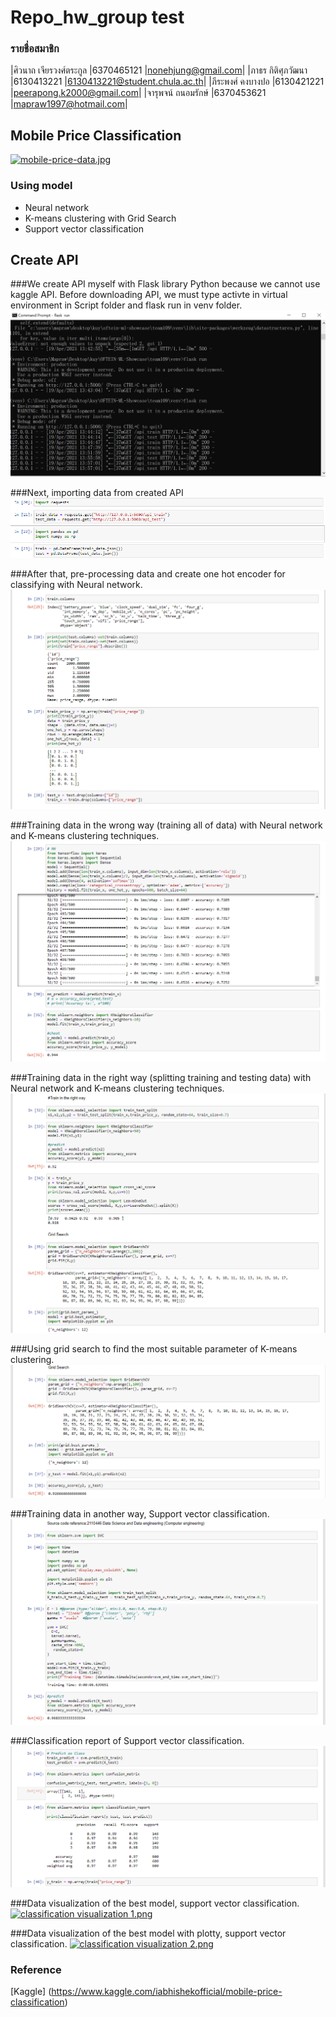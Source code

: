# Repo_hw_group test

### รายชื่อสมาชิก
|ศิวนาถ เจียรวงศ์ตระกูล |6370465121 |nonehjung@gmail.com|
|ภาธร กิติศุภวัฒนา |6130413221 |6130413221@student.chula.ac.th|
|ภีระพงศ์ คงบางปอ |6130421221 |peerapong.k2000@gmail.com|
|จารุพจน์ ถนอมรักษ์ |6370453621 |mapraw1997@hotmail.com|

## Mobile Price Classification

[![mobile-price-data.jpg](https://i.postimg.cc/KjQhHJ9y/mobile-price-data.jpg)](https://postimg.cc/Zv9Q9Ftf)



### Using model

* Neural network
* K-means clustering with Grid Search
* Support vector classification



## Create API 
###We create API myself with Flask library Python because we cannot use kaggle API. 
Before downloading API, we must type activte in virtual environment in Script folder
and flask run in venv folder.
![flaskrun.PNG](./pictures/flaskrun.PNG)

###Next, importing data from created API
![python import api.PNG](./pictures/pythonimportapi.PNG)

###After that,
pre-processing data and create one hot encoder for classifying with Neural network.
![python import api.PNG](./pictures/1pre.PNG)

###Training data in the wrong way (training all of data) with Neural network and K-means clustering techniques.
![python import api.PNG](./pictures/2traindatawrong.PNG)

###Training data in the right way (splitting training and testing data) with Neural network and K-means clustering techniques.
![python import api.PNG](./pictures/3traindataright_grid.PNG)

###Using grid search to find the most suitable parameter of K-means clustering.
![python import api.PNG](./pictures/4gridsearch.PNG)

###Training data in another way, Support vector classification.
![python import api.PNG](./pictures/5SVC.PNG)

###Classification report of Support vector classification.
![python import api.PNG](./pictures/6SVC2.PNG)

###Data visualization of the best model, support vector classification. 
[![classification visualization 1.png](https://i.postimg.cc/htdMRzgQ/classification-visualization-1.png)](https://postimg.cc/w19DhB19)


###Data visualization of the best model with plotty, support vector classification. 
[![classification visualization 2.png](https://i.postimg.cc/TwBm2QTV/classification-visualization-2.png)](https://postimg.cc/Kkr4JPkj)




### Reference
[Kaggle] (https://www.kaggle.com/iabhishekofficial/mobile-price-classification)

